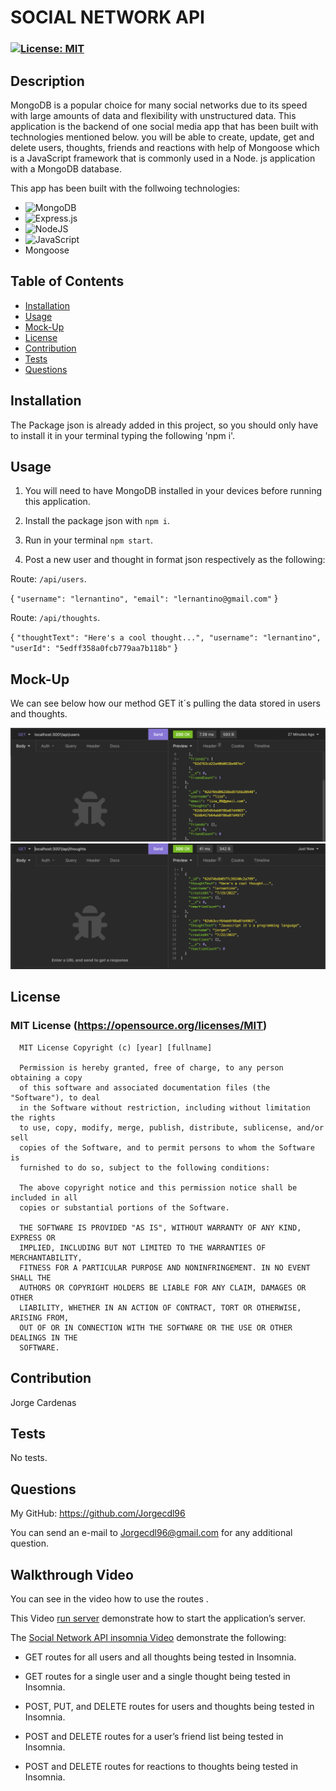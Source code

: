 # SOCIAL NETWORK API

  ### [![License: MIT](https://img.shields.io/badge/License-MIT-yellow.svg)](https://opensource.org/licenses/MIT)


## Description

MongoDB is a popular choice for many social networks due to its speed with large amounts of data and flexibility with unstructured data. This application is the backend of one social media app that has been built with technologies mentioned below. you will be able to create, update, get and delete users, thoughts, friends and reactions with help of Mongoose which is a JavaScript framework that is commonly used in a Node. js application with a MongoDB database.

This app has been built with the follwoing technologies:
* ![MongoDB](https://img.shields.io/badge/MongoDB-%234ea94b.svg?style=for-the-badge&logo=mongodb&logoColor=white)
* ![Express.js](https://img.shields.io/badge/express.js-%23404d59.svg?style=for-the-badge&logo=express&logoColor=%2361DAFB)
* ![NodeJS](https://img.shields.io/badge/node.js-6DA55F?style=for-the-badge&logo=node.js&logoColor=white)
* ![JavaScript](https://img.shields.io/badge/javascript-%23323330.svg?style=for-the-badge&logo=javascript&logoColor=%23F7DF1E)
* Mongoose


## Table of Contents

  - [Installation](#installation)
  - [Usage](#usage)
  - [Mock-Up](#mock-up)
  - [License](#license)
  - [Contribution](#contribution)
  - [Tests](#tests)
  - [Questions](#questions)

## Installation

The Package json is already added in this project, so you should only have to install it in your terminal typing the following 'npm i'.

## Usage

1. You will need to have MongoDB installed in your devices before running this application.

2. Install the package json with `npm i`.
   
3. Run in your terminal `npm start`.

4. Post a new user and thought in format json respectively as the following:

Route: `/api/users`.


{
`
  "username": "lernantino",
  "email": "lernantino@gmail.com"
`
}


Route: `/api/thoughts`.

{
`
  "thoughtText": "Here's a cool thought...",
  "username": "lernantino",
  "userId": "5edff358a0fcb779aa7b118b"
`
}

## Mock-Up

We can see below how our method GET it´s pulling the data stored in users and thoughts.

![users](./Assets/api%3Ausers.png)
![thoughts](./Assets/api%3Athoughts.png)
## License

### MIT License (https://opensource.org/licenses/MIT)

      MIT License Copyright (c) [year] [fullname]
      
      Permission is hereby granted, free of charge, to any person obtaining a copy
      of this software and associated documentation files (the "Software"), to deal
      in the Software without restriction, including without limitation the rights
      to use, copy, modify, merge, publish, distribute, sublicense, and/or sell
      copies of the Software, and to permit persons to whom the Software is
      furnished to do so, subject to the following conditions:
      
      The above copyright notice and this permission notice shall be included in all
      copies or substantial portions of the Software.
      
      THE SOFTWARE IS PROVIDED "AS IS", WITHOUT WARRANTY OF ANY KIND, EXPRESS OR
      IMPLIED, INCLUDING BUT NOT LIMITED TO THE WARRANTIES OF MERCHANTABILITY,
      FITNESS FOR A PARTICULAR PURPOSE AND NONINFRINGEMENT. IN NO EVENT SHALL THE
      AUTHORS OR COPYRIGHT HOLDERS BE LIABLE FOR ANY CLAIM, DAMAGES OR OTHER
      LIABILITY, WHETHER IN AN ACTION OF CONTRACT, TORT OR OTHERWISE, ARISING FROM,
      OUT OF OR IN CONNECTION WITH THE SOFTWARE OR THE USE OR OTHER DEALINGS IN THE
      SOFTWARE.

## Contribution

Jorge Cardenas

## Tests

No tests.

## Questions

My GitHub: https://github.com/Jorgecdl96

You can send an e-mail to Jorgecdl96@gmail.com for any additional question.

## Walkthrough Video

You can see in the video how to use the routes .

This Video [run server](https://drive.google.com/file/d/1l7Sg6vImtYYvpdqR26Kf2TEj9vaJEjLz/view?usp=sharing) demonstrate how to start the application’s server.

The [Social Network API insomnia Video](https://drive.google.com/file/d/1yWbxwYAkBbn6J0WJ38U7-nImQF6O4A_m/view?usp=sharing) demonstrate the following: 

* GET routes for all users and all thoughts being tested in Insomnia.

* GET routes for a single user and a single thought being tested in Insomnia.

* POST, PUT, and DELETE routes for users and thoughts being tested in Insomnia.

* POST and DELETE routes for a user’s friend list being tested in Insomnia.

* POST and DELETE routes for reactions to thoughts being tested in Insomnia.


